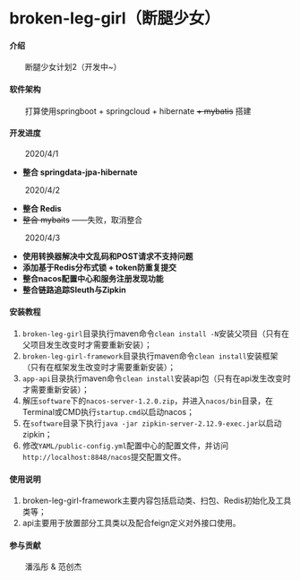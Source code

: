 # broken-leg-girl（断腿少女）

#### 介绍
  &emsp;&emsp;断腿少女计划2（开发中~）  

#### 软件架构
  &emsp;&emsp;打算使用springboot + springcloud + hibernate ~~+ mybatis~~ 搭建

#### 开发进度
  &emsp;&emsp;2020/4/1 
   - **整合 springdata-jpa-hibernate**  
  
  &emsp;&emsp;2020/4/2 
   - **整合 Redis**  
   - ~~整合 mybaits~~ ——失败，取消整合  
   
  &emsp;&emsp;2020/4/3
   - **使用转换器解决中文乱码和POST请求不支持问题**  
   - **添加基于Redis分布式锁 + token防重复提交**  
   - **整合nacos配置中心和服务注册发现功能**  
   - **整合链路追踪Sleuth与Zipkin**  

#### 安装教程
  1. `broken-leg-girl`目录执行maven命令`clean install -N`安装父项目（只有在父项目发生改变时才需要重新安装）；
  2. `broken-leg-girl-framework`目录执行maven命令`clean install`安装框架（只有在框架发生改变时才需要重新安装）；
  3. `app-api`目录执行maven命令`clean install`安装api包（只有在api发生改变时才需要重新安装）；
  4. 解压`software`下的`nacos-server-1.2.0.zip`，并进入`nacos/bin`目录，在Terminal或CMD执行`startup.cmd`以启动nacos；
  5. 在`software`目录下执行`java -jar zipkin-server-2.12.9-exec.jar`以启动zipkin；
  6. 修改`YAML/public-config.yml`配置中心的配置文件，并访问`http://localhost:8848/nacos`提交配置文件。

#### 使用说明
  1. broken-leg-girl-framework主要内容包括启动类、扫包、Redis初始化及工具类等；
  2. api主要用于放置部分工具类以及配合feign定义对外接口使用。

#### 参与贡献
  &emsp;&emsp;潘泓彤 & 范创杰
